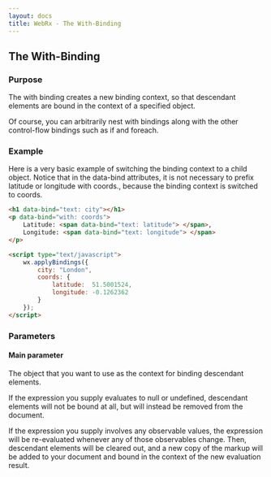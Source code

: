 ```yaml
---
layout: docs
title: WebRx - The With-Binding
---
```

## The With-Binding

### Purpose

The with binding creates a new binding context, so that descendant elements are bound in the context of a specified object.

Of course, you can arbitrarily nest with bindings along with the other control-flow bindings such as if and foreach.

### Example

Here is a very basic example of switching the binding context to a child object. Notice that in the data-bind attributes, it is not necessary to prefix latitude or longitude with coords., because the binding context is switched to coords.

```html
<h1 data-bind="text: city"></h1>
<p data-bind="with: coords">
    Latitude: <span data-bind="text: latitude"> </span>,
    Longitude: <span data-bind="text: longitude"> </span>
</p>
```
 
```html
<script type="text/javascript">
    wx.applyBindings({
        city: "London",
        coords: {
            latitude:  51.5001524,
            longitude: -0.1262362
        }
    });
</script>
```

### Parameters

#### Main parameter

The object that you want to use as the context for binding descendant elements.

If the expression you supply evaluates to null or undefined, descendant elements will not be bound at all, but will instead be removed from the document.

If the expression you supply involves any observable values, the expression will be re-evaluated whenever any of those observables change. Then, descendant elements will be cleared out, and a new copy of the markup will be added to your document and bound in the context of the new evaluation result.
